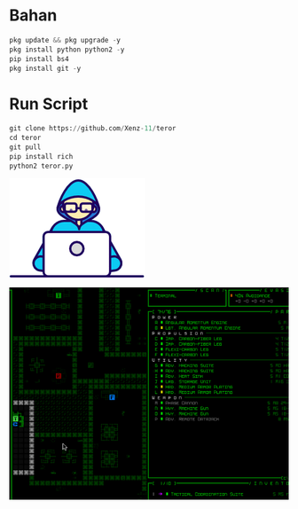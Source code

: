 # Bahan
```python
pkg update && pkg upgrade -y
pkg install python python2 -y
pip install bs4
pkg install git -y
```
# Run Script
```python
git clone https://github.com/Xenz-11/teror
cd teror
git pull
pip install rich
python2 teror.py
```


![Alt text](https://github.com/MRVIVEK-CODER/MRVIVEK-CODER/raw/main/Developer.gif)

![Alt text](https://github.com/MRVIVEK-CODER/MRVIVEK-CODER/raw/main/md7Oqrf.gif)
